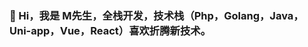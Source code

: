 ### 🌱 Hi，我是 M先生，全栈开发，技术栈（Php，Golang，Java，Uni-app，Vue，React）喜欢折腾新技术。

<!--
**lmsail/lmsail** is a ✨ _special_ ✨ repository because its `README.md` (this file) appears on your GitHub profile.

Here are some ideas to get you started:

- 🔭 I’m currently working on ...
- 🌱 I’m currently learning ...
- 👯 I’m looking to collaborate on ...
- 🤔 I’m looking for help with ...
- 💬 Ask me about ...
- 📫 How to reach me: ...
- 😄 Pronouns: ...
- ⚡ Fun fact: ...


![Anurag's GitHub stats](https://github-readme-stats.vercel.app/api?username=lmsail&show_icons=true)

-->
